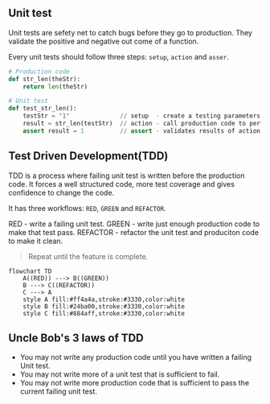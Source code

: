 ## Unit test
Unit tests are sefety net to catch bugs before they go to production.
They validate the positive and negative out come of a function.

Every unit tests should follow three steps: `setup`, `action` and `asser`.
```python
# Production code
def str_len(theStr):
    return len(theStr)

# Unit test
def test_str_len():
    testStr = "1"              // setup  - create a testing parameters
    result = str_len(testStr)  // action - call production code to perform test 
    assert result = 1          // assert - validates results of action 
```
## Test Driven Development(TDD)
TDD is a process where failing unit test is written before the production code.
It forces a well structured code, more test coverage and gives confidence to 
change the code.

It has three workflows: `RED`, `GREEN` and `REFACTOR`.

RED - write a failing unit test.
GREEN - write just enough production code to make that test pass.
REFACTOR - refactor the unit test and produciton code to make it clean.

> Repeat until the feature is complete.

```mermaid
flowchart TD
    A((RED)) ---> B((GREEN))
    B ---> C((REFACTOR))
    C ---> A
    style A fill:#ff4a4a,stroke:#3330,color:white
    style B fill:#24ba00,stroke:#3330,color:white
    style C fill:#884aff,stroke:#3330,color:white
```

## Uncle Bob's 3 laws of TDD 

- You may not write any production code until you have written a failing Unit
test.
- You may not write more of a unit test that is sufficient to fail.
- You may not write more production code that is sufficient to pass the current
failing unit test.

